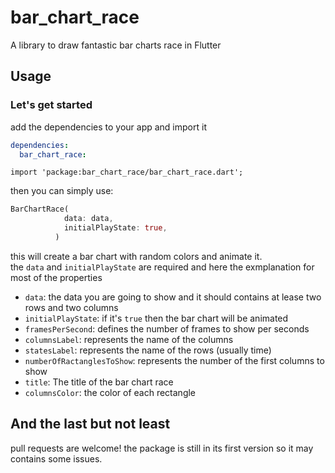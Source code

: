 # bar_chart_race

 A library to draw fantastic bar charts race in Flutter


## Usage 

### Let's get started  
add the dependencies to your app and import it  

```yaml
dependencies:
  bar_chart_race:
```
```import 'package:bar_chart_race/bar_chart_race.dart';```

then you can simply use: 

```Dart
BarChartRace(
            data: data,
            initialPlayState: true,
          )
```
this will create a bar chart with random colors and animate it.  
the  ``` data ``` and ``` initialPlayState ``` are required and here the exmplanation for most of the properties  
* ``` data ```: the data you are going to show and it should contains at lease two rows and two columns
* ``` initialPlayState ```: if it's ```true``` then the bar chart will be animated
* ``` framesPerSecond ```: defines the number of frames to show per seconds
* ``` columnsLabel ```: represents the name of the columns
* ``` statesLabel ```: represents the name of the rows (usually time)
* ``` numberOfRactanglesToShow ```: represents the number of the first columns to show
* ``` title ```: The title of the bar chart race
* ``` columnsColor ```: the color of each rectangle

## And the last but not least
pull requests are welcome!
the package is still in its first version so it may contains some issues.

